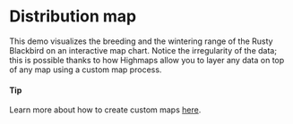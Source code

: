 # Distribution map

This demo visualizes the breeding and the wintering range of the Rusty Blackbird on an interactive map chart. Notice the irregularity of the data; this is possible thanks to how Highmaps allow you to layer any data on top of any map using a custom map process.

#### Tip

Learn more about how to create custom maps [here](https://www.highcharts.com/docs/maps/custom-maps).
